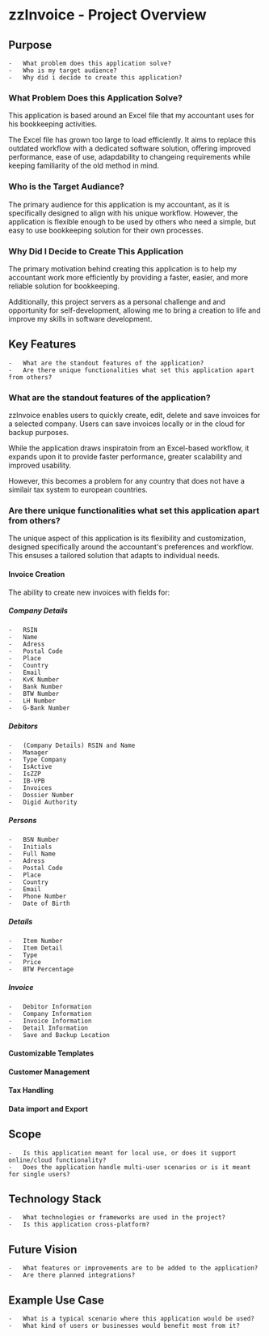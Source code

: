 # zzInvoice - Project Overview


## Purpose
    -   What problem does this application solve?
    -   Who is my target audience?
    -   Why did i decide to create this application?


### What Problem Does this Application Solve?
This application is based around an Excel file that my accountant uses for his bookkeeping activities.


The Excel file has grown too large to load efficiently. It aims to replace this outdated workflow with a dedicated software solution, offering improved performance, ease of use, adapdability to changeing requirements while keeping familiarity of the old method in mind.


### Who is the Target Audiance?
The primary audience for this application is my accountant, as it is specifically designed to align with his unique workflow. However, the application is flexible enough to be used by others who need a simple, but easy to use bookkeeping solution for their own processes.


### Why Did I Decide to Create This Application
The primary motivation behind creating this application is to help my accountant work more efficiently by providing a faster, easier, and more reliable solution for bookkeeping.


Additionally, this project servers as a personal challenge and and opportunity for self-development, allowing me to bring a creation to life and improve my skills in software development.


## Key Features
    -   What are the standout features of the application?
    -   Are there unique functionalities what set this application apart from others?


### What are the standout features of the application?
zzInvoice enables users to quickly create, edit, delete and save invoices for a selected company.
Users can save invoices locally or in the cloud for backup purposes.


While the application draws inspiratoin from an Excel-based workflow,
it expands upon it to provide faster performance, greater scalability and improved usability.

However, this becomes a problem for any country that does not have a similair tax system to european countries.


### Are there unique functionalities what set this application apart from others? 
The unique aspect of this application is its flexibility and customization, designed specifically around the accountant's preferences and workflow.
This ensuses a tailored solution that adapts to individual needs.


#### Invoice Creation
The ability to create new invoices with fields for:

##### Company Details
    -   RSIN
    -   Name
    -   Adress
    -   Postal Code
    -   Place
    -   Country
    -   Email
    -   KvK Number
    -   Bank Number
    -   BTW Number
    -   LH Number
    -   G-Bank Number

##### Debitors
    -   (Company Details) RSIN and Name
    -   Manager
    -   Type Company
    -   IsActive
    -   IsZZP
    -   IB-VPB
    -   Invoices
    -   Dossier Number
    -   Digid Authority

##### Persons
    -   BSN Number
    -   Initials
    -   Full Name
    -   Adress
    -   Postal Code
    -   Place
    -   Country
    -   Email
    -   Phone Number
    -   Date of Birth

##### Details
    -   Item Number
    -   Item Detail
    -   Type
    -   Price
    -   BTW Percentage

##### Invoice
    -   Debitor Information
    -   Company Information
    -   Invoice Information
    -   Detail Information
    -   Save and Backup Location


#### Customizable Templates



#### Customer Management

#### Tax Handling

#### Data import and Export


## Scope
    -   Is this application meant for local use, or does it support online/cloud functionality?
    -   Does the application handle multi-user scenarios or is it meant for single users?

## Technology Stack
    -   What technologies or frameworks are used in the project?
    -   Is this application cross-platform?

## Future Vision
    -   What features or improvements are to be added to the application?
    -   Are there planned integrations?


## Example Use Case
    -   What is a typical scenario where this application would be used?
    -   What kind of users or businesses would benefit most from it?

